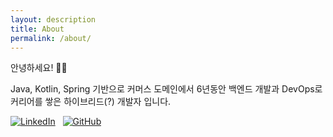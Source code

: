 ```yaml
---
layout: description
title: About
permalink: /about/
---
```


안녕하세요! 👋🏻
  
Java, Kotlin, Spring 기반으로 커머스 도메인에서 6년동안 백엔드 개발과 DevOps로 커리어를 쌓은 하이브리드(?) 개발자 입니다. 


[![LinkedIn](https://img.shields.io/badge/linkedin-%230077B5.svg?style=for-the-badge&logo=linkedin&logoColor=white)](https://www.linkedin.com/in/yejiim/) &nbsp;
[![GitHub](https://img.shields.io/badge/github-%23121011.svg?style=for-the-badge&logo=github&logoColor=white)](https://github.com/yayyz)